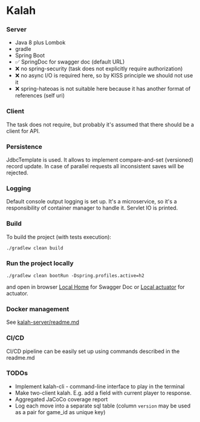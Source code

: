 # Kalah
### Server
- Java 8 plus Lombok
- gradle
- Spring Boot
- ✅ SpringDoc for swagger doc (default URL)
- ❌ no spring-security (task does not explicitly require authorization)
- ❌ no async I/O is required here, so by KISS principle we should not use it
- ❌ spring-hateoas is not suitable here because it has another format of references (self uri)

### Client
The task does not require, but probably it's assumed that there should be a client for API.

### Persistence
JdbcTemplate is used. It allows to implement compare-and-set (versioned) record update. In case of parallel requests all inconsistent saves will be rejected.

### Logging
Default console output logging is set up. It's a microservice, so it's a responsibility of container manager to handle it. Servlet IO is printed.

### Build
To build the project (with tests execution):
```shell
./gradlew clean build
```

### Run the project locally
```shell
./gradlew clean bootRun -Dspring.profiles.active=h2
```
and open in browser [Local Home](http://localhost:8080/) for Swagger Doc or [Local actuator](http://localhost:8088/manage/) for actuator.

### Docker management
See [kalah-server/readme.md](kalah-server/readme.md)

### CI/CD
CI/CD pipeline can be easily set up using commands described in the readme.md

### TODOs
- Implement kalah-cli - command-line interface to play in the terminal
- Make two-client kalah. E.g. add a field with current player to response.
- Aggregated JaCoCo coverage report
- Log each move into a separate sql table (column `version` may be used as a pair for game_id as unique key)


